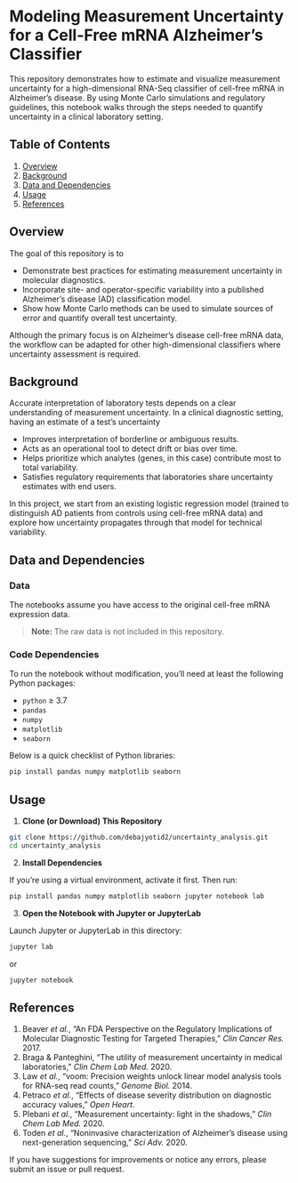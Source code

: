 # Modeling Measurement Uncertainty for a Cell-Free mRNA Alzheimer’s Classifier

This repository demonstrates how to estimate and visualize measurement uncertainty for a high-dimensional RNA-Seq classifier of cell-free mRNA in Alzheimer’s disease. By using Monte Carlo simulations and regulatory guidelines, this notebook walks through the steps needed to quantify uncertainty in a clinical laboratory setting.

## Table of Contents

1. [Overview](#overview)  
2. [Background](#background)  
3. [Data and Dependencies](#data-and-dependencies)  
4. [Usage](#usage)  
5. [References](#references)  

## Overview

The goal of this repository is to

- Demonstrate best practices for estimating measurement uncertainty in molecular diagnostics.
- Incorporate site- and operator-specific variability into a published Alzheimer’s disease (AD) classification model.
- Show how Monte Carlo methods can be used to simulate sources of error and quantify overall test uncertainty.

Although the primary focus is on Alzheimer’s disease cell-free mRNA data, the workflow can be adapted for other high-dimensional classifiers where uncertainty assessment is required.

## Background

Accurate interpretation of laboratory tests depends on a clear understanding of measurement uncertainty. In a clinical diagnostic setting, having an estimate of a test’s uncertainty
- Improves interpretation of borderline or ambiguous results.
- Acts as an operational tool to detect drift or bias over time.
- Helps prioritize which analytes (genes, in this case) contribute most to total variability.
- Satisfies regulatory requirements that laboratories share uncertainty estimates with end users.

In this project, we start from an existing logistic regression model (trained to distinguish AD patients from controls using cell-free mRNA data) and explore how uncertainty propagates through that model for technical variability.

## Data and Dependencies

### Data

The notebooks assume you have access to the original cell-free mRNA expression data.

> **Note:** The raw data is not included in this repository.

### Code Dependencies

To run the notebook without modification, you’ll need at least the following Python packages:

- `python` ≥ 3.7  
- `pandas`  
- `numpy`  
- `matplotlib`  
- `seaborn`

Below is a quick checklist of Python libraries:

```bash
pip install pandas numpy matplotlib seaborn
```

## Usage

1. **Clone (or Download) This Repository**

```bash
git clone https://github.com/debajyotid2/uncertainty_analysis.git
cd uncertainty_analysis
```

2. **Install Dependencies**

If you’re using a virtual environment, activate it first. Then run:

```bash
pip install pandas numpy matplotlib seaborn jupyter notebook lab
```

3. **Open the Notebook with Jupyter or JupyterLab**

Launch Jupyter or JupyterLab in this directory:

```bash
jupyter lab
```

or

```bash
jupyter notebook
```

## References

1. Beaver *et al.*, “An FDA Perspective on the Regulatory Implications of Molecular Diagnostic Testing for Targeted Therapies,” *Clin Cancer Res.* 2017.
2. Braga & Panteghini, “The utility of measurement uncertainty in medical laboratories,” *Clin Chem Lab Med.* 2020.
3. Law *et al.*, “voom: Precision weights unlock linear model analysis tools for RNA-seq read counts,” *Genome Biol.* 2014.
4. Petraco *et al.*, “Effects of disease severity distribution on diagnostic accuracy values,” *Open Heart*.
5. Plebani *et al.*, “Measurement uncertainty: light in the shadows,” *Clin Chem Lab Med.* 2020.
6. Toden *et al.*, “Noninvasive characterization of Alzheimer’s disease using next-generation sequencing,” *Sci Adv.* 2020.

If you have suggestions for improvements or notice any errors, please submit an issue or pull request.
